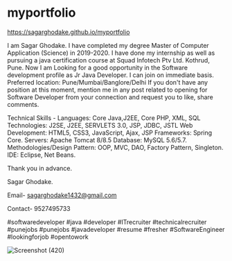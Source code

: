 # myportfolio
https://sagarghodake.github.io/myportfolio

I am Sagar Ghodake. I have completed my degree Master of Computer Application (Science) in 2019-2020. I have done my internship as well as pursuing a java certification course at Squad Infotech Ptv Ltd. Kothrud, Pune. Now I am Looking for a good opportunity in the Software development profile as Jr Java Developer. I can join on immediate basis.
Preferred location: Pune/Mumbai/Banglore/Delhi
If you don't have any position at this moment, mention me in any post related to opening for Software Developer from your connection and request you to like, share comments.

Technical Skills -
Languages: Core Java,J2EE, Core PHP, XML, SQL
Technologies: J2SE, J2EE, SERVLETS 3.0, JSP, JDBC, JSTL
Web Development: HTML5, CSS3, JavaScript, Ajax, JSP
Frameworks: Spring Core.
Servers: Apache Tomcat 8/8.5
Database: MySQL 5.6/5.7.
Methodologies/Design Pattern: OOP, MVC, DAO, Factory Pattern, Singleton.
IDE: Eclipse, Net Beans.

Thank you in advance.

Sagar Ghodake.

Email- sagarghodake1432@gmail.com

Contact- 9527495733

#softwaredeveloper #java #developer #ITrecruiter #technicalrecruiter #punejobs #punejobs #javadeveloper #resume #fresher #SoftwareEngineer #lookingforjob #opentowork

![Screenshot (420)](https://user-images.githubusercontent.com/60310009/91991374-7091ee80-ed50-11ea-9346-9829de077de9.png)
